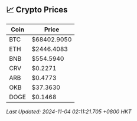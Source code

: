 ## 📈 Crypto Prices

| Coin | Price |
| ---- | ----- |
| BTC | $68402.9050 |
| ETH | $2446.4083 |
| BNB | $554.5940 |
| CRV | $0.2271 |
| ARB | $0.4773 |
| OKB | $37.3630 |
| DOGE | $0.1468 |

_Last Updated: 2024-11-04 02:11:21.705 +0800 HKT_